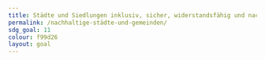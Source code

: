 ```yaml
---
title: Städte und Siedlungen inklusiv, sicher, widerstandsfähig und nachhaltig gestaltene
permalink: /nachhaltige-städte-und-gemeinden/
sdg_goal: 11
colour: f99d26
layout: goal
---
```


